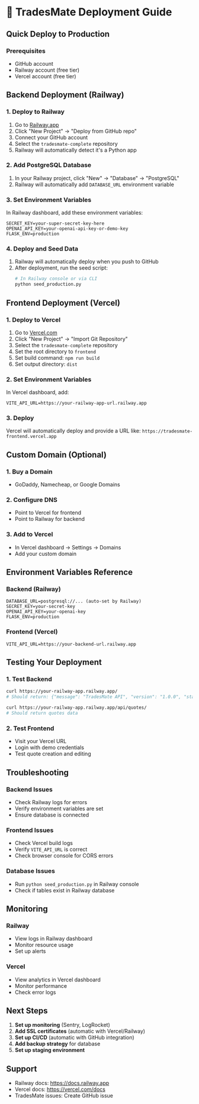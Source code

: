 # 🚀 TradesMate Deployment Guide

## Quick Deploy to Production

### Prerequisites
- GitHub account
- Railway account (free tier)
- Vercel account (free tier)

## Backend Deployment (Railway)

### 1. Deploy to Railway
1. Go to [Railway.app](https://railway.app)
2. Click "New Project" → "Deploy from GitHub repo"
3. Connect your GitHub account
4. Select the `tradesmate-complete` repository
5. Railway will automatically detect it's a Python app

### 2. Add PostgreSQL Database
1. In your Railway project, click "New" → "Database" → "PostgreSQL"
2. Railway will automatically add `DATABASE_URL` environment variable

### 3. Set Environment Variables
In Railway dashboard, add these environment variables:

```
SECRET_KEY=your-super-secret-key-here
OPENAI_API_KEY=your-openai-api-key-or-demo-key
FLASK_ENV=production
```

### 4. Deploy and Seed Data
1. Railway will automatically deploy when you push to GitHub
2. After deployment, run the seed script:
   ```bash
   # In Railway console or via CLI
   python seed_production.py
   ```

## Frontend Deployment (Vercel)

### 1. Deploy to Vercel
1. Go to [Vercel.com](https://vercel.com)
2. Click "New Project" → "Import Git Repository"
3. Select the `tradesmate-complete` repository
4. Set the root directory to `frontend`
5. Set build command: `npm run build`
6. Set output directory: `dist`

### 2. Set Environment Variables
In Vercel dashboard, add:

```
VITE_API_URL=https://your-railway-app-url.railway.app
```

### 3. Deploy
Vercel will automatically deploy and provide a URL like:
`https://tradesmate-frontend.vercel.app`

## Custom Domain (Optional)

### 1. Buy a Domain
- GoDaddy, Namecheap, or Google Domains

### 2. Configure DNS
- Point to Vercel for frontend
- Point to Railway for backend

### 3. Add to Vercel
- In Vercel dashboard → Settings → Domains
- Add your custom domain

## Environment Variables Reference

### Backend (Railway)
```
DATABASE_URL=postgresql://... (auto-set by Railway)
SECRET_KEY=your-secret-key
OPENAI_API_KEY=your-openai-key
FLASK_ENV=production
```

### Frontend (Vercel)
```
VITE_API_URL=https://your-backend-url.railway.app
```

## Testing Your Deployment

### 1. Test Backend
```bash
curl https://your-railway-app.railway.app/
# Should return: {"message": "TradesMate API", "version": "1.0.0", "status": "running"}

curl https://your-railway-app.railway.app/api/quotes/
# Should return quotes data
```

### 2. Test Frontend
- Visit your Vercel URL
- Login with demo credentials
- Test quote creation and editing

## Troubleshooting

### Backend Issues
- Check Railway logs for errors
- Verify environment variables are set
- Ensure database is connected

### Frontend Issues
- Check Vercel build logs
- Verify `VITE_API_URL` is correct
- Check browser console for CORS errors

### Database Issues
- Run `python seed_production.py` in Railway console
- Check if tables exist in Railway database

## Monitoring

### Railway
- View logs in Railway dashboard
- Monitor resource usage
- Set up alerts

### Vercel
- View analytics in Vercel dashboard
- Monitor performance
- Check error logs

## Next Steps

1. **Set up monitoring** (Sentry, LogRocket)
2. **Add SSL certificates** (automatic with Vercel/Railway)
3. **Set up CI/CD** (automatic with GitHub integration)
4. **Add backup strategy** for database
5. **Set up staging environment**

## Support

- Railway docs: https://docs.railway.app
- Vercel docs: https://vercel.com/docs
- TradesMate issues: Create GitHub issue
